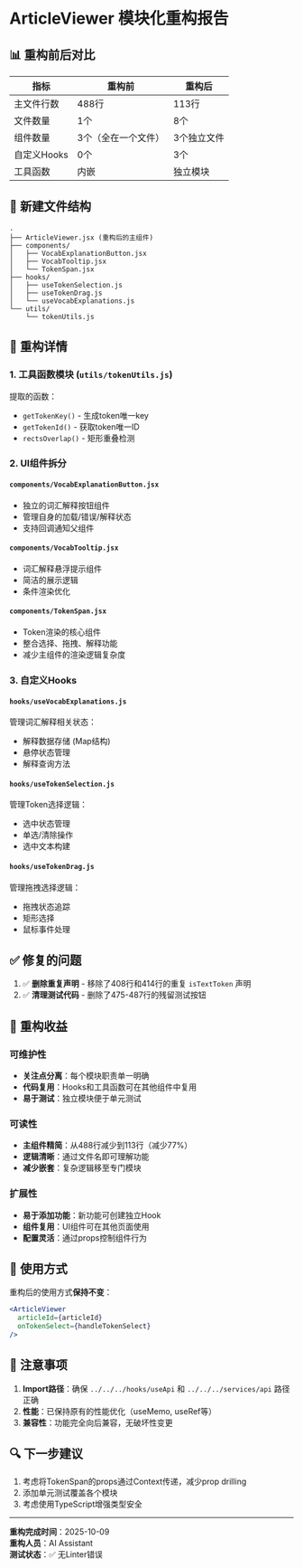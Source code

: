 # ArticleViewer 模块化重构报告

## 📊 重构前后对比

| 指标 | 重构前 | 重构后 |
|------|--------|--------|
| 主文件行数 | 488行 | 113行 |
| 文件数量 | 1个 | 8个 |
| 组件数量 | 3个（全在一个文件） | 3个独立文件 |
| 自定义Hooks | 0个 | 3个 |
| 工具函数 | 内嵌 | 独立模块 |

## 📁 新建文件结构

```
.
├── ArticleViewer.jsx (重构后的主组件)
├── components/
│   ├── VocabExplanationButton.jsx
│   ├── VocabTooltip.jsx
│   └── TokenSpan.jsx
├── hooks/
│   ├── useTokenSelection.js
│   ├── useTokenDrag.js
│   └── useVocabExplanations.js
└── utils/
    └── tokenUtils.js
```

## 🔨 重构详情

### 1. **工具函数模块** (`utils/tokenUtils.js`)
提取的函数：
- `getTokenKey()` - 生成token唯一key
- `getTokenId()` - 获取token唯一ID
- `rectsOverlap()` - 矩形重叠检测

### 2. **UI组件拆分**

#### `components/VocabExplanationButton.jsx`
- 独立的词汇解释按钮组件
- 管理自身的加载/错误/解释状态
- 支持回调通知父组件

#### `components/VocabTooltip.jsx`
- 词汇解释悬浮提示组件
- 简洁的展示逻辑
- 条件渲染优化

#### `components/TokenSpan.jsx`
- Token渲染的核心组件
- 整合选择、拖拽、解释功能
- 减少主组件的渲染逻辑复杂度

### 3. **自定义Hooks**

#### `hooks/useVocabExplanations.js`
管理词汇解释相关状态：
- 解释数据存储 (Map结构)
- 悬停状态管理
- 解释查询方法

#### `hooks/useTokenSelection.js`
管理Token选择逻辑：
- 选中状态管理
- 单选/清除操作
- 选中文本构建

#### `hooks/useTokenDrag.js`
管理拖拽选择逻辑：
- 拖拽状态追踪
- 矩形选择
- 鼠标事件处理

## ✅ 修复的问题

1. ✅ **删除重复声明** - 移除了408行和414行的重复 `isTextToken` 声明
2. ✅ **清理测试代码** - 删除了475-487行的残留测试按钮

## 🎯 重构收益

### 可维护性
- **关注点分离**：每个模块职责单一明确
- **代码复用**：Hooks和工具函数可在其他组件中复用
- **易于测试**：独立模块便于单元测试

### 可读性
- **主组件精简**：从488行减少到113行（减少77%）
- **逻辑清晰**：通过文件名即可理解功能
- **减少嵌套**：复杂逻辑移至专门模块

### 扩展性
- **易于添加功能**：新功能可创建独立Hook
- **组件复用**：UI组件可在其他页面使用
- **配置灵活**：通过props控制组件行为

## 🚀 使用方式

重构后的使用方式**保持不变**：

```jsx
<ArticleViewer 
  articleId={articleId} 
  onTokenSelect={handleTokenSelect} 
/>
```

## 📝 注意事项

1. **Import路径**：确保 `../../../hooks/useApi` 和 `../../../services/api` 路径正确
2. **性能**：已保持原有的性能优化（useMemo, useRef等）
3. **兼容性**：功能完全向后兼容，无破坏性变更

## 🔍 下一步建议

1. 考虑将TokenSpan的props通过Context传递，减少prop drilling
2. 添加单元测试覆盖各个模块
3. 考虑使用TypeScript增强类型安全

---

**重构完成时间**：2025-10-09  
**重构人员**：AI Assistant  
**测试状态**：✅ 无Linter错误

